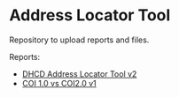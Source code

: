 # Address Locator Tool

Repository to upload reports and files.

Reports:

* [DHCD Address Locator Tool v2](https://lautarocantar.github.io/acl2019/DHCD_Address_Locator_Tool_v2/)
* [COI 1.0 vs COI2.0 v1](https://lautarocantar.github.io/acl2019/COI10_vs_COI20_v1/)
